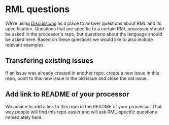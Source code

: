 # RML questions

We’re using [Discussions](https://github.com/kg-construct/rml-questions/discussions) 
as a place to answer questions about RML and its specification.
Questions that are specific to a certain RML processor should be asked in the processor's repo,
but questions about the language should be asked here.
Based on these questions we would like to also include relevant examples.

## Transfering existing issues

If an issue was already created in another repo,
create a new issue in this repo, point to this new issue in the old issue and close the old issue.

## Add link to README of your processor

We advice to add a link to this repo in the README of your processor.
That way people will find this repo easier and 
will ask RML-specific questions immediately here.
